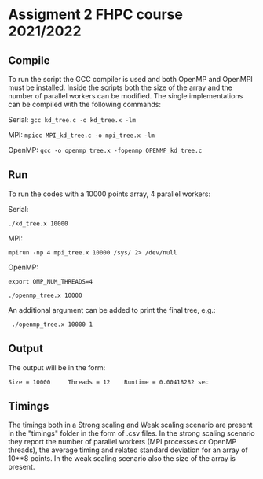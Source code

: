 # Assigment 2 FHPC course 2021/2022

## Compile

To run the script the GCC compiler is used and both OpenMP and OpenMPI must be installed.
Inside the scripts both the size of the array and the number of parallel workers can be modified.
The single implementations can be compiled with the following commands:

Serial:
` gcc kd_tree.c -o kd_tree.x -lm `

MPI:
` mpicc MPI_kd_tree.c -o mpi_tree.x -lm `

OpenMP:
` gcc -o openmp_tree.x -fopenmp OPENMP_kd_tree.c `

## Run

To run the codes with a 10000 points array, 4 parallel workers:

Serial:

` ./kd_tree.x 10000	` 

MPI:

` mpirun -np 4 mpi_tree.x 10000 /sys/ 2> /dev/null `

OpenMP:

` export OMP_NUM_THREADS=4 `

` ./openmp_tree.x 10000 `

An additional argument can be added to print the final tree, e.g.:

` ./openmp_tree.x 10000 1`

## Output
The output will be in the form:

` Size = 10000     Threads = 12    Runtime = 0.00418282 sec `

## Timings

The timings both in a Strong scaling and Weak scaling scenario are present in the "timings" folder in the form of .csv files.
In the strong scaling scenario they report the number of parallel workers (MPI processes or OpenMP threads), the average timing and related standard deviation for an array of 10**8 points.
In the weak scaling scenario also the size of the array is present.

